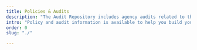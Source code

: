 ```yaml
---
title: Policies & Audits
description: "The Audit Repository includes agency audits related to the GSA SmartPay program."
intro: "Policy and audit information is available to help you build your knowledge about the GSA SmartPay® program and to strengthen your charge card program."
order: 0
slug: "./"

---
```

